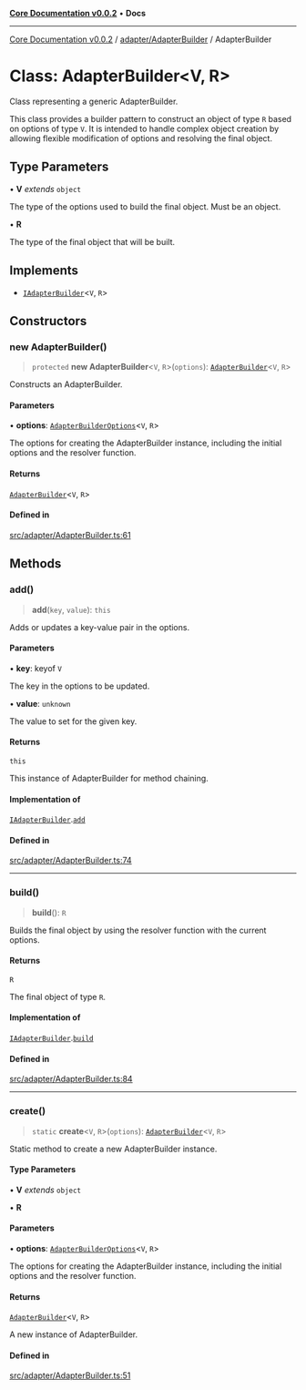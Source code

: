 [**Core Documentation v0.0.2**](../../../README.md) • **Docs**

***

[Core Documentation v0.0.2](../../../modules.md) / [adapter/AdapterBuilder](../README.md) / AdapterBuilder

# Class: AdapterBuilder\<V, R\>

Class representing a generic AdapterBuilder.

This class provides a builder pattern to construct an object of type `R` based on options of type `V`.
It is intended to handle complex object creation by allowing flexible modification of options and resolving the final object.

## Type Parameters

• **V** *extends* `object`

The type of the options used to build the final object. Must be an object.

• **R**

The type of the final object that will be built.

## Implements

- [`IAdapterBuilder`](../../../definitions/interfaces/IAdapterBuilder.md)\<`V`, `R`\>

## Constructors

### new AdapterBuilder()

> `protected` **new AdapterBuilder**\<`V`, `R`\>(`options`): [`AdapterBuilder`](AdapterBuilder.md)\<`V`, `R`\>

Constructs an AdapterBuilder.

#### Parameters

• **options**: [`AdapterBuilderOptions`](../interfaces/AdapterBuilderOptions.md)\<`V`, `R`\>

The options for creating the AdapterBuilder instance, including the initial options and the resolver function.

#### Returns

[`AdapterBuilder`](AdapterBuilder.md)\<`V`, `R`\>

#### Defined in

[src/adapter/AdapterBuilder.ts:61](https://github.com/stonemjs/core/blob/aa2a76ee3b0b5f73fa20c9cec0decb9263cddbc2/src/adapter/AdapterBuilder.ts#L61)

## Methods

### add()

> **add**(`key`, `value`): `this`

Adds or updates a key-value pair in the options.

#### Parameters

• **key**: keyof `V`

The key in the options to be updated.

• **value**: `unknown`

The value to set for the given key.

#### Returns

`this`

This instance of AdapterBuilder for method chaining.

#### Implementation of

[`IAdapterBuilder`](../../../definitions/interfaces/IAdapterBuilder.md).[`add`](../../../definitions/interfaces/IAdapterBuilder.md#add)

#### Defined in

[src/adapter/AdapterBuilder.ts:74](https://github.com/stonemjs/core/blob/aa2a76ee3b0b5f73fa20c9cec0decb9263cddbc2/src/adapter/AdapterBuilder.ts#L74)

***

### build()

> **build**(): `R`

Builds the final object by using the resolver function with the current options.

#### Returns

`R`

The final object of type `R`.

#### Implementation of

[`IAdapterBuilder`](../../../definitions/interfaces/IAdapterBuilder.md).[`build`](../../../definitions/interfaces/IAdapterBuilder.md#build)

#### Defined in

[src/adapter/AdapterBuilder.ts:84](https://github.com/stonemjs/core/blob/aa2a76ee3b0b5f73fa20c9cec0decb9263cddbc2/src/adapter/AdapterBuilder.ts#L84)

***

### create()

> `static` **create**\<`V`, `R`\>(`options`): [`AdapterBuilder`](AdapterBuilder.md)\<`V`, `R`\>

Static method to create a new AdapterBuilder instance.

#### Type Parameters

• **V** *extends* `object`

• **R**

#### Parameters

• **options**: [`AdapterBuilderOptions`](../interfaces/AdapterBuilderOptions.md)\<`V`, `R`\>

The options for creating the AdapterBuilder instance, including the initial options and the resolver function.

#### Returns

[`AdapterBuilder`](AdapterBuilder.md)\<`V`, `R`\>

A new instance of AdapterBuilder.

#### Defined in

[src/adapter/AdapterBuilder.ts:51](https://github.com/stonemjs/core/blob/aa2a76ee3b0b5f73fa20c9cec0decb9263cddbc2/src/adapter/AdapterBuilder.ts#L51)
